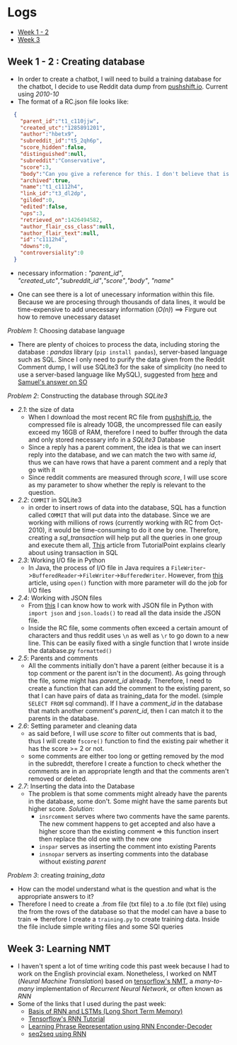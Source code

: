 # Logs
- [Week 1 - 2](#week-1---2--creating-database)
- [Week 3](#week-3-learning-nmt)
## Week 1 - 2 : Creating database

-   In order to create a chatbot, I will need to build a training database for the chatbot, I decide to use Reddit data dump from [pushshift.io](https://files.pushshift.io/reddit/comments/). Current using _2010-10_
-   The format of a RC.json file looks like:
```JSON
  {
    "parent_id":"t1_c110jjw",
    "created_utc":"1285891201",
    "author":"hbetx9",
    "subreddit_id":"t5_2qh6p",
    "score_hidden":false,
    "distinguished":null,
    "subreddit":"Conservative",
    "score":3,
    "body":"Can you give a reference for this. I don't believe that is true, i.e., constitution limits how congress can tax.",
    "archived":true,
    "name":"t1_c1112h4",
    "link_id":"t3_dl2dp",
    "gilded":0,
    "edited":false,
    "ups":3,
    "retrieved_on":1426494582,
    "author_flair_css_class":null,
    "author_flair_text":null,
    "id":"c1112h4",
    "downs":0,
    "controversiality":0
  }
  ```
  - necessary information : _"parent_id"_, _"created_utc"_,_"subreddit_id"_,_"score"_,_"body"_, _"name"_

  - One can see there is a lot of unecessary information within this file. Because we are procesing through thousands of data lines, it would be time-expensive to add unecessary information (_O(n)_) ==> Firgure out how to remove unecessary dataset

_Problem 1_: Choosing database language
- There are plenty of choices to process the data, including storing the database : _pandas_ library (`pip install pandas`), server-based language such as SQL. Since I only need to purify the data given from the Reddit Comment dump, I will use SQLite3 for the sake of simplicity (no need to use a server-based language like MySQL), suggested from [here](https://www.sqlite.org/different.html) and [Samuel's answer on SO](https://stackoverflow.com/a/4539621)

_Problem 2_: Constructing the database through _SQLite3_
  - _2.1_: the size of data
      - When I download the most recent RC file from [pushshift.io](https://files.pushshift.io/reddit/comments/), the compressed file is already 10GB, the uncompressed file can easily exceed my 16GB of RAM, therefore I need to buffer through the data and only stored necessary info in a _SQLite3_ Database
      - Since a reply has a parent comment, the idea is that we can insert reply into the database, and we can match the two with same _id_, thus we can have rows that have a parent comment and a reply that go with it
      - Since reddit comments are measured through _score_, I will use score as my parameter to show whether the reply is relevant to the question.
  - _2.2_: `COMMIT` in SQLite3
      - in order to insert rows of data into the database, SQL has a function called `COMMIT` that will put data into the database. Since we are working with millions of rows (currently working with RC from Oct-2010), it would be time-consuming to do it one by one. Therefore, creating a _sql_transaction_ will help put all the queries in one group and execute them all, [This](https://www.tutorialspoint.com/sql/sql-transactions.htm) article from TutorialPoint explains clearly about using transaction in SQL
  - _2.3_: Working I/O file in Python
      - In Java, the process of I/O file in Java requires a `FileWriter`->`BufferedReader`->`FileWriter`->`BufferedWriter`. However, from [this](https://www.guru99.com/reading-and-writing-files-in-python.html) article, using `open()` function with more parameter will do the job for I/O files
  - _2.4_: Working with JSON files
      - From [this](https://developer.rhino3d.com/guides/rhinopython/python-xml-json/) I can know how to work with JSON file in Python with `import json` and `json.loads()` to read all the data inside the JSON file.
      - Inside the RC file, some comments often exceed a certain amount of characters and thus reddit uses `\n` as well as `\r` to go down to a new line. This can be easily fixed with a single function that I wrote inside the database.py `formatted()`
  - _2.5_: Parents and comments
      - All the comments initially don't have a parent (either because it is a top comment or the parent isn't in the document). As going through the file, some might has _parent_id_ already. Therefore, I need to create a function that can add the comment to the existing parent, so that I can have pairs of data as training_data for the model. (simple `SELECT FROM` sql command). If I have a _comment_id_ in the database that match another comment's _parent_id_, then I can match it to the parents in the database.
  - _2.6_: Setting parameter and cleaning data
      - as said before, I will use _score_ to filter out comments that is bad, thus I will create `fscore()` function to find the existing pair whether it has the score >= 2 or not.
      - some comments are either too long or getting removed by the mod in the subreddt, therefore I create a function to check whether the comments are in an appropriate length and that the comments aren't removed or deleted.
  - _2.7_: Inserting the data into the Database
      - The problem is that some comments might already have the parents in the database, some don't. Some might have the same parents but higher score.
      _Solution_:
        - `insrcomment` serves where two comments have the same parents. The new comment happens to get accepted and also have a higher score than the existing comment => this function insert then replace the old one with the new one
        - `inspar` serves as inserting the comment into existing Parents
        - `insnopar` servers as inserting comments into the database without existing _parent_

_Problem 3_: creating _training_data_
  - How can the model understand what is the question and what is the appropriate answers to it?
  - Therefore I need to create a .from file (txt file) to a .to file (txt file) using the from the rows of the database so that the model can have a base to train => therefore I create a `training.py` to create training data. Inside the file include simple writing files and some SQl queries

## Week 3: Learning NMT
- I haven't spent a lot of time writing code this past week because I had to work on the English provincial exam. Nonetheless, I worked on NMT (_Neural Machine Translation_) based on [tensorflow's NMT](https://github.com/tensorflow/nmt), a _many-to-many_ implementation of _Recurrent Neural Network_, or often known as _RNN_
- Some of the links that I used during the past week:
  - [Basis of RNN and LSTMs (Long Short Term Memory)](https://colah.github.io/posts/2015-08-Understanding-LSTMs/)
  - [Tensorflow's RNN Tutorial](https://www.tensorflow.org/tutorials/sequences/recurrent)
  - [Learning Phrase Representation using RNN Enconder-Decoder](docs/RNN_LearningPhraseRepresentation.pdf)
  - [seq2seq using RNN](docs/5346-sequence-to-sequence-learning-with-neural-networks.pdf)
